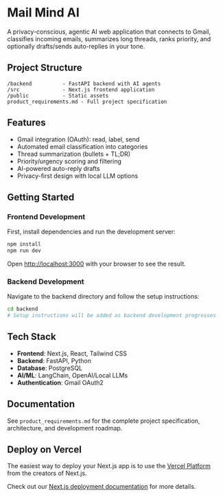 # Mail Mind AI

A privacy-conscious, agentic AI web application that connects to Gmail, classifies incoming emails, summarizes long threads, ranks priority, and optionally drafts/sends auto-replies in your tone.

## Project Structure

```
/backend          - FastAPI backend with AI agents
/src              - Next.js frontend application
/public           - Static assets
product_requirements.md - Full project specification
```

## Features

- Gmail integration (OAuth): read, label, send
- Automated email classification into categories
- Thread summarization (bullets + TL;DR)
- Priority/urgency scoring and filtering
- AI-powered auto-reply drafts
- Privacy-first design with local LLM options

## Getting Started

### Frontend Development

First, install dependencies and run the development server:

```bash
npm install
npm run dev
```

Open [http://localhost:3000](http://localhost:3000) with your browser to see the result.

### Backend Development

Navigate to the backend directory and follow the setup instructions:

```bash
cd backend
# Setup instructions will be added as backend development progresses
```

## Tech Stack

- **Frontend**: Next.js, React, Tailwind CSS
- **Backend**: FastAPI, Python
- **Database**: PostgreSQL
- **AI/ML**: LangChain, OpenAI/Local LLMs
- **Authentication**: Gmail OAuth2

## Documentation

See `product_requirements.md` for the complete project specification, architecture, and development roadmap.

## Deploy on Vercel

The easiest way to deploy your Next.js app is to use the [Vercel Platform](https://vercel.com/new?utm_medium=default-template&filter=next.js&utm_source=create-next-app&utm_campaign=create-next-app-readme) from the creators of Next.js.

Check out our [Next.js deployment documentation](https://nextjs.org/docs/app/building-your-application/deploying) for more details.
